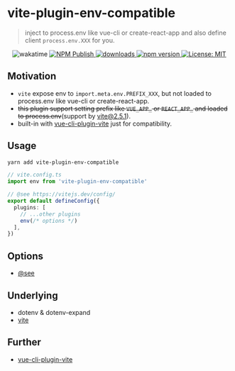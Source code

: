 # vite-plugin-env-compatible

> inject to process.env like vue-cli or create-react-app and also define client `process.env.XXX` for you.

<p align="center">
  <img alt="wakatime" src="https://wakatime.com/badge/github/IndexXuan/vite-plugin-env-compatible.svg" />
  <a href="https://github.com/IndexXuan/vite-plugin-env-compatible/actions/workflows/npm-publish.yml">
   <img alt="NPM Publish" src="https://github.com/IndexXuan/vite-plugin-env-compatible/actions/workflows/npm-publish.yml/badge.svg" style="max-width:100%;">
  </a>
  <a href="https://www.npmjs.com/package/vite-plugin-env-compatible" rel="nofollow">
    <img alt="downloads" src="https://img.shields.io/npm/dt/vite-plugin-env-compatible.svg">
  </a>
  <a href="https://www.npmjs.com/package/vite-plugin-env-compatible" rel="nofollow">
    <img alt="npm version" src="https://img.shields.io/npm/v/vite-plugin-env-compatible.svg" style="max-width:100%;">
  </a>
  <a href="https://github.com/IndexXuan/vite-plugin-env-compatible/blob/main/LICENSE">
    <img alt="License: MIT" src="https://img.shields.io/badge/License-MIT-yellow.svg" style="max-width:100%;">
  </a>
</p>

## Motivation
- `vite` expose env to `import.meta.env.PREFIX_XXX`, but not loaded to process.env like vue-cli or create-react-app.
- ~~this plugin support setting prefix like `VUE_APP_` or `REACT_APP_` and loaded to process.env~~(support by vite@2.5.1).
- built-in with [vue-cli-plugin-vite](https://github.com/IndexXuan/vue-cli-plugin-vite) just for compatibility.

## Usage
```sh
yarn add vite-plugin-env-compatible
```

```ts
// vite.config.ts
import env from 'vite-plugin-env-compatible'

// @see https://vitejs.dev/config/
export default defineConfig({
  plugins: [
    // ...other plugins
    env(/* options */)
  ],
})
```

## Options
- [@see](https://github.com/IndexXuan/vite-plugin-env-compatible/blob/main/src/lib/options.ts)

## Underlying
- dotenv & dotenv-expand
- [vite](https://github.com/vitejs/vite/blob/27785f7fcc5b45987b5f0bf308137ddbdd9f79ea/packages/vite/src/node/config.ts#L791)


## Further
- [vue-cli-plugin-vite](https://github.com/IndexXuan/vue-cli-plugin-vite)
